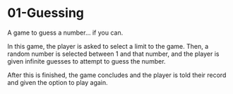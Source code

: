 # 01-Guessing
A game to guess a number... if you can.

In this game, the player is asked to select a limit to the game. Then, a random number is selected between 1 and that number, and the player is given infinite guesses to attempt to guess the number.

After this is finished, the game concludes and the player is told their record and given the option to play again.

